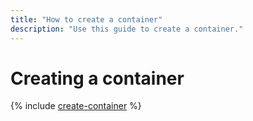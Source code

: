 ```yaml
---
title: "How to create a container"
description: "Use this guide to create a container."
---
```


# Creating a container

{% include [create-container](../../_includes/serverless-containers/create-container.md) %}
